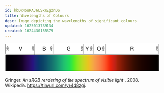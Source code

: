 ```yaml
---
id: kbDxNouRAJ6LSxKEgznDS
title: Wavelengths of Colours
desc: Image depicting the wavelengths of significant colours
updated: 1625013739134
created: 1624430155379
---
```



![Visible spectrum](/assets/images/color-visible-spectrum.svg)
<figcaption>
Gringer. <i>An sRGB rendering of the spectrum of visible light
</i>. 2008. Wikipedia. <a href="https://tinyurl.com/ye4d8zgj">https://tinyurl.com/ye4d8zgj</a>.
</figcaption>
